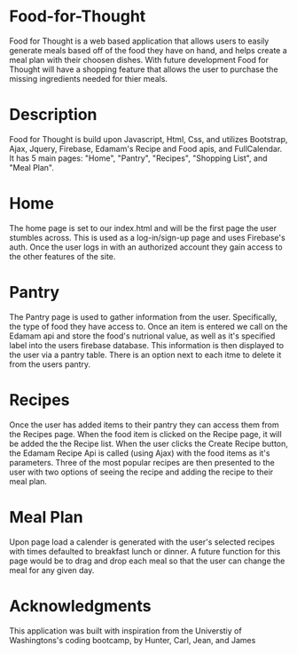  # Food-for-Thought

 Food for Thought is a web based application that allows users to easily generate meals based off of the food they have on hand, and helps create a meal plan with their choosen dishes. With future development Food for Thought will have a shopping feature that allows the user to purchase the missing ingredients needed for thier meals.

 # Description

Food for Thought is build upon Javascript, Html, Css, and utilizes Bootstrap, Ajax, Jquery, Firebase, Edamam's Recipe and Food apis, and FullCalendar. It has 5 main pages: "Home", "Pantry", "Recipes", "Shopping List", and "Meal Plan".

# Home

The home page is set to our index.html and will be the first page the user stumbles across. This is used as a log-in/sign-up page and uses Firebase's auth. Once the user logs in with an authorized account they gain access to the other features of the site.

# Pantry

The Pantry page is used to gather information from the user. Specifically, the type of food they have access to. Once an item is entered we call on the Edamam api and store the food's nutrional value, as well as it's specified label into the users firebase database. This information is then displayed to the user via a pantry table. There is an option next to each itme to delete it from the users pantry.

# Recipes

Once the user has added items to their pantry they can access them from the Recipes page. When the food item is clicked on the Recipe page, it will be added the the Recipe list. When the user clicks the Create Recipe button, the Edamam Recipe Api is called (using Ajax) with the food items as it's parameters. Three of the most popular recipes are then presented to the user with two options of seeing the recipe and adding the recipe to their meal plan.

# Meal Plan

Upon page load a calender is generated with the user's selected recipes with times defaulted to breakfast lunch or dinner. A future function for this page would be to drag and drop each meal so that the user can change the meal for any given day.

# Acknowledgments

This application was built with inspiration from the Universtiy of Washingtons's coding bootcamp, by Hunter, Carl, Jean, and James